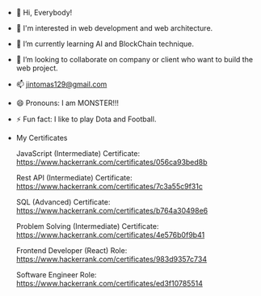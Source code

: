 - 👋 Hi, Everybody!
- 👀 I'm interested in web development and web architecture.
- 🌱 I’m currently learning AI and BlockChain technique.
- 💞️ I’m looking to collaborate on company or client who want to build the web project.
- 📫 jintomas129@gmail.com
- 😄 Pronouns: I am MONSTER!!!
- ⚡ Fun fact: I like to play Dota and Football.
- My Certificates

  JavaScript (Intermediate) Certificate: https://www.hackerrank.com/certificates/056ca93bed8b
  
  Rest API (Intermediate) Certificate: https://www.hackerrank.com/certificates/7c3a55c9f31c
  
  SQL (Advanced) Certificate: https://www.hackerrank.com/certificates/b764a30498e6
  
  Problem Solving (Intermediate) Certificate: https://www.hackerrank.com/certificates/4e576b0f9b41
  
  Frontend Developer (React) Role: https://www.hackerrank.com/certificates/983d9357c734
  
  Software Engineer Role: https://www.hackerrank.com/certificates/ed3f10785514

<!---
TomasJin/TomasJin is a ✨ special ✨ repository because its `README.md` (this file) appears on your GitHub profile.
You can click the Preview link to take a look at your changes.
--->
